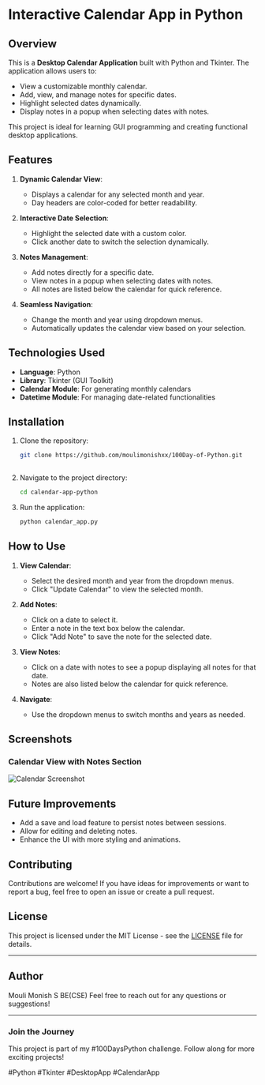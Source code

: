 # Interactive Calendar App in Python

## Overview
This is a **Desktop Calendar Application** built with Python and Tkinter. The application allows users to:

- View a customizable monthly calendar.
- Add, view, and manage notes for specific dates.
- Highlight selected dates dynamically.
- Display notes in a popup when selecting dates with notes.

This project is ideal for learning GUI programming and creating functional desktop applications.

## Features

1. **Dynamic Calendar View**:
   - Displays a calendar for any selected month and year.
   - Day headers are color-coded for better readability.

2. **Interactive Date Selection**:
   - Highlight the selected date with a custom color.
   - Click another date to switch the selection dynamically.

3. **Notes Management**:
   - Add notes directly for a specific date.
   - View notes in a popup when selecting dates with notes.
   - All notes are listed below the calendar for quick reference.

4. **Seamless Navigation**:
   - Change the month and year using dropdown menus.
   - Automatically updates the calendar view based on your selection.

## Technologies Used
- **Language**: Python
- **Library**: Tkinter (GUI Toolkit)
- **Calendar Module**: For generating monthly calendars
- **Datetime Module**: For managing date-related functionalities

## Installation

1. Clone the repository:
   ```bash
   git clone https://github.com/moulimonishxx/100Day-of-Python.git
 
   ```

2. Navigate to the project directory:
   ```bash
   cd calendar-app-python
   ```

3. Run the application:
   ```bash
   python calendar_app.py
   ```

## How to Use

1. **View Calendar**:
   - Select the desired month and year from the dropdown menus.
   - Click "Update Calendar" to view the selected month.

2. **Add Notes**:
   - Click on a date to select it.
   - Enter a note in the text box below the calendar.
   - Click "Add Note" to save the note for the selected date.

3. **View Notes**:
   - Click on a date with notes to see a popup displaying all notes for that date.
   - Notes are also listed below the calendar for quick reference.

4. **Navigate**:
   - Use the dropdown menus to switch months and years as needed.

## Screenshots

### Calendar View with Notes Section
![Calendar Screenshot](https://media.licdn.com/dms/image/v2/D5622AQGrJmB_UUx_sA/feedshare-shrink_800/B56ZPuEBNFH0Ag-/0/1734865852775?e=1738195200&v=beta&t=_q8SacE1G7ypqjxjJIrXzDzc7Ap-B1rTT6Q_xblEYz8)



## Future Improvements
- Add a save and load feature to persist notes between sessions.
- Allow for editing and deleting notes.
- Enhance the UI with more styling and animations.

## Contributing
Contributions are welcome! If you have ideas for improvements or want to report a bug, feel free to open an issue or create a pull request.

## License
This project is licensed under the MIT License - see the [LICENSE](LICENSE) file for details.

---

## Author
Mouli Monish S
BE(CSE)
Feel free to reach out for any questions or suggestions!

---
### Join the Journey
This project is part of my #100DaysPython challenge. Follow along for more exciting projects!

#Python #Tkinter #DesktopApp #CalendarApp
